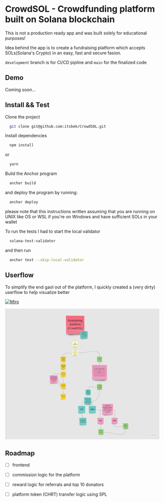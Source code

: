 
# CrowdSOL - Crowdfunding platform built on Solana blockchain

This is not a production ready app and was built solely for educational purposes!

Idea behind the app is to create a fundraising platform which accepts SOLs(Solana's Crypto) in an easy, fast and secure fasion.

`development` branch is for CI/CD pipline and `main` for the finalized code

## Demo

Coming soon...


## Install && Test

Clone the project

```bash
  git clone git@github.com:itsbek/CrowdSOL.git
```

Install dependencies

```bash
  npm install
```
  or
```bash
  yarn
```

Build the Anchor program

```bash
  anchor build
```

and deploy the program by running:

```bash
  anchor deploy
```
please note that this instructions written assuming that you are running on UNIX like OS or WSL if you're on Windows and have sufficient SOLs in your wallet


To run the tests I had to start the local validator 
```bash
  solana-test-validator
```
and then run 
```bash
  anchor test --skip-local-validator
```

## Userflow 
To simplify the end gaol out of the platform, I quickly created a (very dirty) userflow to help visualize better

[![Miro](https://img.shields.io/badge/Miro-050038?style=for-the-badge&logo=Miro&logoColor=white)](https://miro.com/app/board/uXjVOyF3qBM=/)

![Alt text](./user-story.jpg?raw=true "Optional Title")

## Roadmap

- [ ]  frontend
- [ ]  commission logic for the platform
- [ ]  reward logic for referrals and top 10 donators 
- [ ]  platform token (CHRT) transfer logic using SPL


